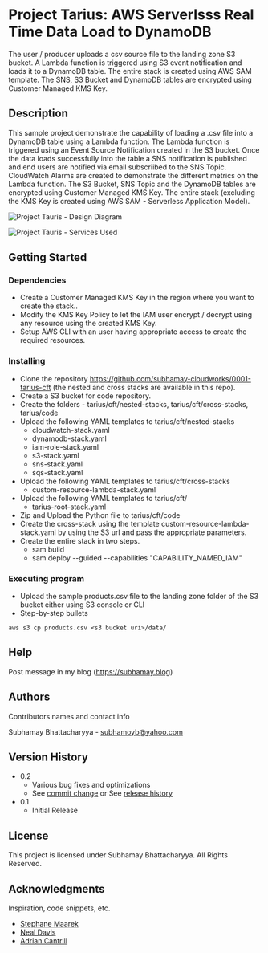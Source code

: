 # Project Tarius: AWS Serverlsss Real Time Data Load to DynamoDB

The user / producer uploads a csv source file to the landing zone S3 bucket. A Lambda function is triggered using S3 event notification and loads it to a DynamoDB table. The entire stack is created using AWS SAM template. The SNS, S3 Bucket and DynamoDB tables are encrypted using Customer Managed KMS Key.

## Description

This sample project demonstrate the capability of loading a .csv file into a DynamoDB table using a Lambda function. The Lambda function is triggered using an Event Source Notification created in the S3 bucket. Once the data loads successfully into the table a SNS notification is published and end users are notified via email subscriibed to the SNS Topic. CloudWatch Alarms are created to demonstrate the different metrics on the Lambda function. The S3 Bucket, SNS Topic and the DynamoDB tables are encrypted using Customer Managed KMS Key. The entire stack (excluding the KMS Key is created using AWS SAM - Serverless Application Model).

![Project Tauris - Design Diagram](https://subhamay-projects-repository-us-east-1.s3.amazonaws.com/0001-tarius/tarius-architecture-diagram.png)

![Project Tauris - Services Used](https://subhamay-projects-repository-us-east-1.s3.amazonaws.com/0001-tarius/tarius-services-used-sam.png)

## Getting Started

### Dependencies

* Create a Customer Managed KMS Key in the region where you want to create the stack..
* Modify the KMS Key Policy to let the IAM user encrypt / decrypt using any resource using the created KMS Key.
* Setup AWS CLI with an user having appropriate access to create the required resources.

### Installing

* Clone the repository https://github.com/subhamay-cloudworks/0001-tarius-cft (the nested and cross stacks are available in this repo).
* Create a S3 bucket for code repository.
* Create the folders - tarius/cft/nested-stacks, tarius/cft/cross-stacks, tarius/code
* Upload the following YAML templates to tarius/cft/nested-stacks
    * cloudwatch-stack.yaml
    * dynamodb-stack.yaml
    * iam-role-stack.yaml
    * s3-stack.yaml
    * sns-stack.yaml
    * sqs-stack.yaml
* Upload the following YAML templates to tarius/cft/cross-stacks
    * custom-resource-lambda-stack.yaml
* Upload the following YAML templates to tarius/cft/
    * tarius-root-stack.yaml
* Zip and Upload the Python file  to tarius/cft/code
* Create the cross-stack using the template custom-resource-lambda-stack.yaml by using the S3 url and pass the appropriate parameters.
* Create the entire stack in two steps.
    * sam build
    * sam deploy --guided --capabilities "CAPABILITY_NAMED_IAM"
### Executing program

* Upload the sample products.csv file to the landing zone folder of the S3 bucket either using S3 console or CLI
* Step-by-step bullets
```
aws s3 cp products.csv <s3 bucket uri>/data/
```

## Help

Post message in my blog (https://subhamay.blog)


## Authors

Contributors names and contact info

Subhamay Bhattacharyya  - [subhamoyb@yahoo.com](https://subhamay.blog)

## Version History

* 0.2
    * Various bug fixes and optimizations
    * See [commit change]() or See [release history]()
* 0.1
    * Initial Release

## License

This project is licensed under Subhamay Bhattacharyya. All Rights Reserved.

## Acknowledgments

Inspiration, code snippets, etc.
* [Stephane Maarek ](https://www.linkedin.com/in/stephanemaarek/)
* [Neal Davis](https://www.linkedin.com/in/nealkdavis/)
* [Adrian Cantrill](https://www.linkedin.com/in/adriancantrill/)
